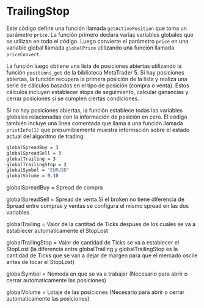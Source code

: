 # TrailingStop

Este código define una función llamada `getActivePosition` que toma un parámetro `price`. La función primero declara varias variables globales que se utilizan en todo el código. Luego convierte el parámetro `price` en una variable global llamada `globalPrice` utilizando una función llamada `priceConvert`.

La función luego obtiene una lista de posiciones abiertas utilizando la función `positions_get` de la biblioteca MetaTrader 5. Si hay posiciones abiertas, la función recupera la primera posición de la lista y realiza una serie de cálculos basados en el tipo de posición (compra o venta). Estos cálculos incluyen establecer stops de seguimiento, calcular ganancias y cerrar posiciones si se cumplen ciertas condiciones.

Si no hay posiciones abiertas, la función establece todas las variables globales relacionadas con la información de posición en cero. El código también incluye una línea comentada que llama a una función llamada `printInfo(1)` que presumiblemente muestra información sobre el estado actual del algoritmo de trading.

```bash
globalSpreadBuy = 3
globalSpreadSell = 3
globalTrailing = 3
globalTrailingStop = 2
globalSymbol = "EURUSD"
globalVolume = 0.10
```
globalSpreadBuy = Spread de compra

globalSpreadSell = Spread de venta
Si el broken no tiene diferencia de Spread entre compras y ventas se configura el mismo spread en las dos variables

globalTrailing = Valor de la cantitad de Ticks despues de los cuales se va a establecer automaticamente el StopLost

globalTrailingStop = Valor de cantidad de Ticks se va a establecer el StopLost (la diferencia entre globalTrailing y globalTrailingStop es la cantidad de Ticks que se van a dejar de margen para que el mercado oscile antes de tocar el StopLost)

globalSymbol = Nomeda en que se va a trabajar (Necesario para abrir o cerrar automaticamente las posiciones)

globalVolume = Lotaje de las posiciones (Necesario para abrir o cerrar automaticamente las posiciones)
